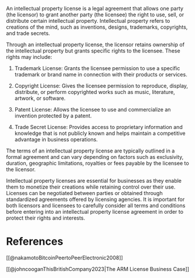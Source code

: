 
An intellectual property license is a legal agreement that allows one party (the licensor) to grant another party (the licensee) the right to use, sell, or distribute certain intellectual property. Intellectual property refers to creations of the mind, such as inventions, designs, trademarks, copyrights, and trade secrets.

Through an intellectual property license, the licensor retains ownership of the intellectual property but grants specific rights to the licensee. These rights may include:

1. Trademark License: Grants the licensee permission to use a specific trademark or brand name in connection with their products or services.

2. Copyright License: Gives the licensee permission to reproduce, display, distribute, or perform copyrighted works such as music, literature, artwork, or software.

3. Patent License: Allows the licensee to use and commercialize an invention protected by a patent.

4. Trade Secret License: Provides access to proprietary information and knowledge that is not publicly known and helps maintain a competitive advantage in business operations.

The terms of an intellectual property license are typically outlined in a formal agreement and can vary depending on factors such as exclusivity, duration, geographic limitations, royalties or fees payable by the licensee to the licensor.

Intellectual property licenses are essential for businesses as they enable them to monetize their creations while retaining control over their use. Licenses can be negotiated between parties or obtained through standardized agreements offered by licensing agencies. It is important for both licensors and licensees to carefully consider all terms and conditions before entering into an intellectual property license agreement in order to protect their rights and interests.

# References

[[@nakamotoBitcoinPeertoPeerElectronic2008]]

[[@johncooganThisBritishCompany2023|The ARM License Business Case]]